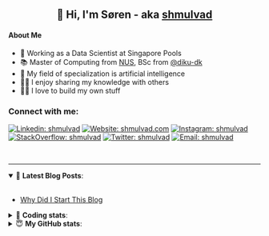 <h2 align="center">
	👋 Hi, I'm Søren - aka <a href="https://shmulvad.com">shmulvad</a>
</h2>

#### About Me
- 🤖 Working as a Data Scientist at Singapore Pools
- 📚 Master of Computing from [NUS], BSc from [@diku-dk]
- 🧠 My field of specialization is artificial intelligence
- 👨‍🏫 I enjoy sharing my knowledge with others
- 👨‍💻 I love to build my own stuff

### Connect with me:

[![Linkedin: shmulvad](https://img.shields.io/badge/shmulvad-blue?style=flat&logo=Linkedin&logoColor=white)][linkedin]
[![Website: shmulvad.com](https://img.shields.io/badge/shmulvad.com-47CCCC?&style=flat&logo=Google-Chrome&logoColor=white)][website]
[![Instagram: shmulvad](https://img.shields.io/badge/-@shmulvad-purple?style=flat&logo=Instagram&logoColor=white)][instagram]
[![StackOverflow: shmulvad](https://img.shields.io/badge/shmulvad-FE7A16?style=flat&logo=stack-overflow&logoColor=white)][stackOverflow]
[![Twitter: shmulvad](https://img.shields.io/badge/@shmulvad-1ca0f1?style=flat&logo=twitter&logoColor=white)][twitter]
[![Email: shmulvad](https://img.shields.io/badge/shmulvad-D14836?style=flat&logo=gmail&logoColor=white)][mail]

<br />

---

<details open>
 <summary>📕 <b>Latest Blog Posts</b>: </summary>

<br>

<!-- BLOG-POST-LIST:START -->
- [Why Did I Start This Blog](https://shmulvad.com/blog/why-did-start-this-blog)
<!-- BLOG-POST-LIST:END -->

</details>

<!-- --- -->

<details>
 <summary>🤖 <b>Coding stats</b>: </summary>

<br>

NOTE: Doesn't track coding at work or work done in environments such as Jupyter Notebooks.

<!--START_SECTION:waka-->
![Code Time](http://img.shields.io/badge/Code%20Time-2%2C277%20hrs%2047%20mins-blue)

**I'm a Night 🦉** 

```text
🌞 Morning                438 commits         ██░░░░░░░░░░░░░░░░░░░░░░░   09.30 % 
🌆 Daytime                1220 commits        ██████░░░░░░░░░░░░░░░░░░░   25.89 % 
🌃 Evening                1932 commits        ██████████░░░░░░░░░░░░░░░   41.00 % 
🌙 Night                  1122 commits        ██████░░░░░░░░░░░░░░░░░░░   23.81 % 
```


📊 **This Week I Spent My Time On** 

```text
💬 Programming Languages: 
Python                   8 hrs 56 mins       ██████████████████░░░░░░░   73.55 % 
Other                    1 hr                ██░░░░░░░░░░░░░░░░░░░░░░░   08.30 % 
Markdown                 28 mins             █░░░░░░░░░░░░░░░░░░░░░░░░   03.84 % 
TypeScript               27 mins             █░░░░░░░░░░░░░░░░░░░░░░░░   03.75 % 
JavaScript               21 mins             █░░░░░░░░░░░░░░░░░░░░░░░░   02.95 % 

🔥 Editors: 
VS Code                  11 hrs 11 mins      ███████████████████████░░   92.13 % 
Zsh                      57 mins             ██░░░░░░░░░░░░░░░░░░░░░░░   07.87 % 

🐱‍💻 Projects: 
turbo-main               10 hrs              █████████████████████░░░░   82.33 % 
Terminal                 55 mins             ██░░░░░░░░░░░░░░░░░░░░░░░   07.56 % 
overvaagning-admin       54 mins             ██░░░░░░░░░░░░░░░░░░░░░░░   07.48 % 
datapakke-interface      14 mins             ░░░░░░░░░░░░░░░░░░░░░░░░░   01.94 % 
django-unfold            4 mins              ░░░░░░░░░░░░░░░░░░░░░░░░░   00.62 % 
```


 Last Updated on 02/01/2024 18:41:08 UTC
<!--END_SECTION:waka-->

</details>

<!-- --- -->

<details>
 <summary>😇 <b>My GitHub stats</b>: </summary>

<br>

<img align="left" alt="shmulvad's Github Stats" src="https://github-readme-stats.vercel.app/api?username=shmulvad&show_icons=true&hide_border=true" />

</details>



[website]: https://shmulvad.com
[twitter]: https://twitter.com/shmulvad
[linkedin]: https://linkedin.com/in/shmulvad
[instagram]: https://instagram.com/shmulvad
[stackOverflow]: https://stackoverflow.com/users/9248793/shmulvad
[mail]: mailto:shmulvad@gmail.com
[@diku-dk]: https://github.com/diku-dk
[github]: https://github.com/shmulvad
[NUS]: https://www.nus.edu.sg